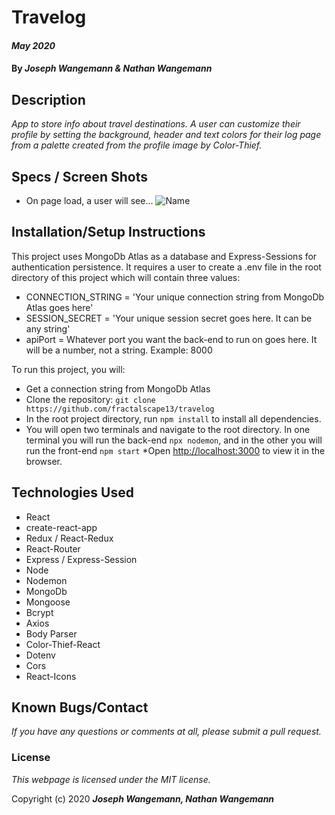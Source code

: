 # Travelog

#### _May 2020_
#### By _**Joseph Wangemann & Nathan Wangemann**_

## Description
_App to store info about travel destinations. A user can customize their profile by setting the background, header and text colors for their log page from a palette created from the profile image by Color-Thief._

## Specs / Screen Shots
* On page load, a user will see...
![Name](./src/assets/image.png?raw=true "Image description")


## Installation/Setup Instructions
This project uses MongoDb Atlas as a database and Express-Sessions for authentication persistence.  It requires a user to create a .env file in the root directory of this project which will contain three values:
  * CONNECTION_STRING = 'Your unique connection string from MongoDb Atlas goes here'
  * SESSION_SECRET = 'Your unique session secret goes here. It can be any string'
  * apiPort = Whatever port you want the back-end to run on goes here. It will be a number, not a string. Example: 8000

To run this project, you will:
  * Get a connection string from MongoDb Atlas
  * Clone the repository: `git clone https://github.com/fractalscape13/travelog`
  * In the root project directory, run `npm install` to install all dependencies. 
  * You will open two terminals and navigate to the root directory.  In one terminal you will run the back-end `npx nodemon`, and in the other you will run the front-end `npm start`
  *Open [http://localhost:3000](http://localhost:3000) to view it in the browser.

## Technologies Used
* React
* create-react-app
* Redux / React-Redux
* React-Router
* Express / Express-Session
* Node
* Nodemon
* MongoDb
* Mongoose
* Bcrypt
* Axios
* Body Parser
* Color-Thief-React
* Dotenv
* Cors
* React-Icons

## Known Bugs/Contact

_If you have any questions or comments at all, please submit a pull request._

### License

*This webpage is licensed under the MIT license.*

Copyright (c) 2020 **_Joseph Wangemann, Nathan Wangemann_**
